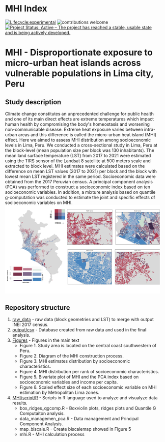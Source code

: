 # **MHI Index**

[![Lifecycle:experimental](https://img.shields.io/badge/lifecycle-experimental-orange.svg)](https://www.tidyverse.org/lifecycle/#experimental)
![contributions welcome](https://img.shields.io/badge/contributions-welcome-brightgreen.svg?style=flat)
[![Project Status: Active – The project has reached a stable, usable state and is being actively developed.](https://www.repostatus.org/badges/latest/active.svg)](https://www.repostatus.org/#active)

# MHI - Disproportionate exposure to micro-urban heat islands across vulnerable populations in Lima city, Peru

## Study description
Climate change constitutes an unprecedented challenge for public health and one of its main direct effects are extreme temperatures which impact human health by compromising the body's homeostasis and worsening non-communicable disease. Extreme heat exposure varies between intra-urban areas and this difference is called the micro-urban heat island (MHI) effect. Here we aimed to assess MHI distribution among socioeconomic levels in Lima, Peru. We conducted a cross-sectional study in Lima, Peru at the block-level (mean population size per block was 130 inhabitants). The mean land surface temperature (LST) from 2017 to 2021 were estimated using the TIRS sensor of the Landsat 8 satellite at 500 meters scale and extracted to block level. MHI estimates were calculated based on the difference on mean LST values (2017 to 2021) per block and the block with lowest mean LST registered in the same period. Socioeconomic data were obtained from the 2017 Peruvian census. A principal component analysis (PCA) was performed to construct a socioeconomic index based on ten socioeconomic variables. In addition, a mixture analysis based on quantile g-computation was conducted to estimate the joint and specific effects of socioeconomic variables on MHI.
![](https://github.com/healthinnovation/MHI/blob/main/images/Figure%205.png)

## Repository structure

1. [raw_data](https://github.com/healthinnovation/MHI/tree/main/raw_data) -  raw data (block geometries and LST) to merge with output INEI 2017 census.
2. [output/csv](https://github.com/healthinnovation/MHI/tree/main/ouput/csv) - Database created from raw data and used in the final analysis.
3. [Figures](https://github.com/healthinnovation/MHI/tree/main/images) - Figures in the main text
    - Figure 1. Study area is located on the central coast southwestern of Peru.
    - Figure 2. Diagram of the MHI construction process.
    - Figure 3. MHI estimates distribution by socioeconomic characteristics.
    - Figure 4. MHI distribution per rank of socioeconomic characteristics.
    - Figure 5.  Bivariate plot of MHI and the PCA index based on socioeconomic variables and income per capita.
    - Figure 6. Scaled effect size of each socioeconomic variable on MHI estimation by Metropolitan Lima zones.
5. [MHI/script/R](https://github.com/healthinnovation/MHI/tree/main/script/R) - Scripts in R language used to analyze and visualyze data results.
    - box_ridges_qgcomp.R - Boxviolin plots, ridges plots and Quantile G Computaiton analysis.
    - data_managemen_pca.R - Data management and Principal Component Analysis.
    - map_biscale.R - Create biscalemap showed in Figure 5
    - mhi.R - MHI calculation process
